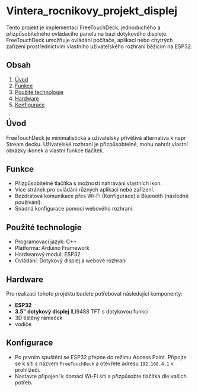 # Vintera_rocnikovy_projekt_displej

Tento projekt je implementací FreeTouchDeck, jednoduchého a přizpůsobitelného ovládacího panelu na bázi dotykového displeje. FreeTouchDeck umožňuje ovládání počítače, aplikací nebo chytrých zařízení prostřednictvím vlastního uživatelského rozhraní běžícím na ESP32. 

## Obsah
1. [Úvod](#Úvod)
2. [Funkce](#Funkce)
3. [Použité technologie](#Použité-technologie)
4. [Hardware](#Hardware)
5. [Konfigurace](#Konfigurace)

## Úvod
FreeTouchDeck je minimalistická a uživatelsky přívětivá alternativa k napr Stream decku. Uživatelské rozhraní je přizpůsobtelné, mohu nahrát vlastní obrázky ikonek a vlastní funkce tlačítek. 

## Funkce
- Přizpůsobitelné tlačítka s možností nahrávání vlastních ikon.
- Více stránek pro ovládání různých aplikací nebo zařízení.
- Bezdrátová komunikace přes Wi-Fi (Konfigurace) a Blueooth (následné používání).
- Snadná konfigurace pomocí webového rozhraní.

## Použité technologie
- Programovací jazyk: C++
- Platforma: Arduino Framework
- Hardwarový modul: ESP32
- Ovládání: Dotykový displej a webové rozhraní

## Hardware
Pro realizaci tohoto projektu budete potřebovat následující komponenty:
- **ESP32**
- **3.5" dotykový displej** ILI9488 TFT s dotykovou funkcí
- 3D tištěný rámeček
- vodiče

## Konfigurace
- Po prvním spuštění se ESP32 přepne do režimu Access Point. Připojte se k síti s názvem `FreeTouchDeck` a otevřete adresu `192.168.4.1` v prohlížeči.
- Nastavte připojení k domácí Wi-Fi síti a přizpůsobte tlačítka dle vašich potřeb.

